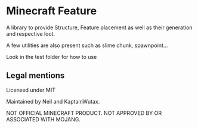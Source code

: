 # Minecraft Feature

A library to provide Structure, Feature placement as well as their generation and respective loot.

A few utilities are also present such as slime chunk, spawnpoint...

Look in the test folder for how to use

## Legal mentions
Licensed under MIT

Maintained by Neil and KaptainWutax.

NOT OFFICIAL MINECRAFT PRODUCT. NOT APPROVED BY OR ASSOCIATED WITH MOJANG.

